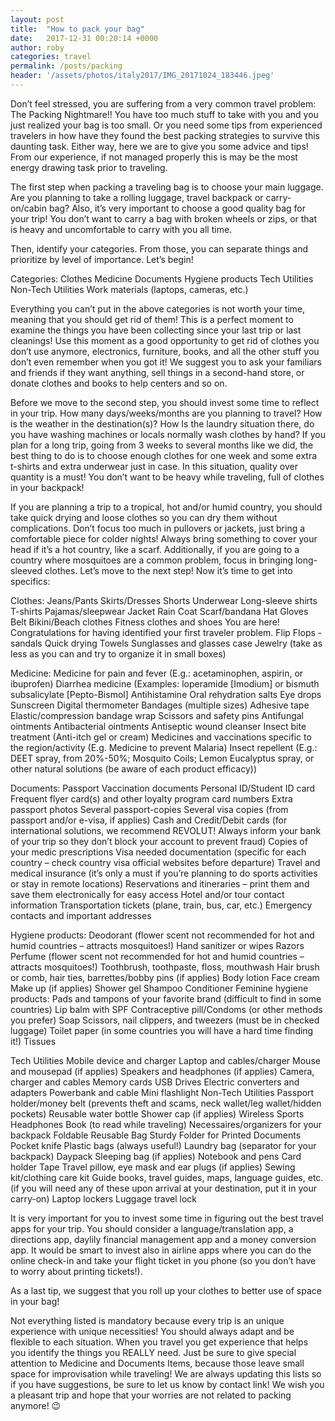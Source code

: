 ```yaml
---
layout: post
title:  "How to pack your bag"
date:   2017-12-31 00:20:14 +0000
author: roby
categories: travel
permalink: /posts/packing
header: '/assets/photos/italy2017/IMG_20171024_183446.jpeg'
---
```


Don’t feel stressed, you are suffering from a very common travel problem: The Packing Nightmare!!
You have too much stuff to take with you and you just realized your bag is too small. Or you need some tips from experienced travelers in how have they found the best packing strategies to survive this daunting task.
Either way, here we are to give you some advice and tips! From our experience, if not managed properly this is may be the most energy drawing task prior to traveling.

The first step when packing a traveling bag is to choose your main luggage. Are you planning to take a rolling luggage, travel backpack or carry-on/cabin bag? Also, it’s very important to choose a good quality bag for your trip! You don’t want to carry a bag with broken wheels or zips, or that is heavy and uncomfortable to carry with you all time.

 Then, identify your categories. From those, you can separate things and prioritize by level of importance. Let’s begin!

Categories:
Clothes
Medicine
Documents
Hygiene products
Tech Utilities
Non-Tech Utilities
Work materials (laptops, cameras, etc.)

Everything you can’t put in the above categories is not worth your time, meaning that you should get rid of them! This is a perfect moment to examine the things you have been collecting since your last trip or last cleanings! Use this moment as a good opportunity to get rid of clothes you don’t use anymore, electronics, furniture, books, and all the other stuff you don’t even remember when you got it! We suggest you to ask your familiars and friends if they want anything, sell things in a second-hand store, or donate clothes and books to help centers and so on.

Before we move to the second step, you should invest some time to reflect in your trip. How many days/weeks/months are you planning to travel? How is the weather in the destination(s)? How Is the laundry situation there, do you have washing machines or locals normally wash clothes by hand?
If you plan for a long trip, going from 3 weeks to several months like we did, the best thing to do is to choose enough clothes for one week and some extra t-shirts and extra underwear just in case. In this situation, quality over quantity is a must! You don’t want to be heavy while traveling, full of clothes in your backpack!

If you are planning a trip to a tropical, hot and/or humid country, you should take quick drying and loose clothes so you can dry them without complications. Don’t focus too much in pullovers or jackets, just bring a comfortable piece for colder nights! Always bring something to cover your head if it’s a hot country, like a scarf.
Additionally, if you are going to a country where mosquitoes are a common problem, focus in bringing long-sleeved clothes.
Let’s move to the next step! Now it’s time to get into specifics:

Clothes:
Jeans/Pants
Skirts/Dresses
Shorts
Underwear
Long-sleeve shirts
T-shirts
Pajamas/sleepwear
Jacket
Rain Coat
Scarf/bandana
Hat
Gloves
Belt
Bikini/Beach clothes
Fitness clothes and shoes
You are here! Congratulations for having identified your first traveler problem.
Flip Flops - sandals
Quick drying Towels
Sunglasses and glasses case
Jewelry (take as less as you can and try to organize it in small boxes)

Medicine:
Medicine for pain and fever (E.g.: acetaminophen, aspirin, or ibuprofen)
Diarrhea medicine (Examples: loperamide [Imodium] or bismuth subsalicylate [Pepto-Bismol]
Antihistamine
Oral rehydration salts
Eye drops
Sunscreen
Digital thermometer
Bandages (multiple sizes)
Adhesive tape
Elastic/compression bandage wrap
Scissors and safety pins
Antifungal ointments
Antibacterial ointments
Antiseptic wound cleanser
Insect bite treatment (Anti-itch gel or cream)
Medicines and vaccinations specific to the region/activity (E.g. Medicine to prevent Malaria)
Insect repellent (E.g.: DEET spray, from 20%-50%; Mosquito Coils; Lemon Eucalyptus spray, or other natural solutions (be aware of each product efficacy))

Documents:
Passport
Vaccination documents
Personal ID/Student ID card
Frequent flyer card(s) and other loyalty program card numbers
Extra passport photos
Several passport-copies
Several visa copies (from passport and/or e-visa, if applies)
Cash and Credit/Debit cards (for international solutions, we recommend REVOLUT! Always inform your bank of your trip so they don’t block your account  to prevent fraud)
Copies of your medic prescriptions
Visa needed documentation (specific for each country – check country visa official websites before departure)
Travel and medical insurance (it’s only a must if you’re planning to do sports activities or stay in remote locations)
Reservations and itineraries – print them and save them electronically for easy access
Hotel and/or tour contact information
Transportation tickets (plane, train, bus, car, etc.)
Emergency contacts and important addresses

Hygiene products:
Deodorant (flower scent not recommended for hot and humid countries – attracts mosquitoes!)
Hand sanitizer or wipes
Razors
Perfume (flower scent not recommended for hot and humid countries – attracts mosquitoes!)
Toothbrush, toothpaste, floss, mouthwash
Hair brush or comb, hair ties, barrettes/bobby pins (if applies)
Body lotion
Face cream
Make up (if applies)
Shower gel
Shampoo
Conditioner
Feminine hygiene products: Pads and tampons of your favorite brand (difficult to find in some countries)
Lip balm with SPF
Contraceptive pill/Condoms (or other methods you prefer)
Soap
Scissors, nail clippers, and tweezers (must be in checked luggage)
Toilet paper (in some countries you will have a hard time finding it!)
Tissues

Tech Utilities
Mobile device and charger
Laptop and cables/charger
Mouse and mousepad (if applies)
Speakers and headphones (if applies)
Camera, charger and cables
Memory cards
USB Drives
Electric converters and adapters
Powerbank and cable
Mini flashlight
Non-Tech Utilities
Passport holder/money belt (prevents theft and scams, neck wallet/leg wallet/hidden pockets)
Reusable water bottle
Shower cap (if applies)
Wireless Sports Headphones
Book (to read while traveling)
Necessaires/organizers for your backpack
Foldable Reusable Bag
Sturdy Folder for Printed Documents
Pocket knife
Plastic bags (always useful!)
Laundry bag (separator for your backpack)
Daypack
Sleeping bag (if applies)
Notebook and pens
Card holder
Tape
Travel pillow, eye mask and ear plugs (if applies)
Sewing kit/clothing care kit
Guide books, travel guides, maps, language guides, etc. (if you will need any of these upon arrival at your destination, put it in your carry-on)
Laptop lockers
Luggage travel lock

It is very important for you to invest some time in figuring out the best travel apps for your trip. You should consider a language/translation app, a directions app, daylily financial management app and a money conversion app. It would be smart to invest also in airline apps where you can do the online check-in and take your flight ticket in you phone (so you don’t have to worry about printing tickets!).

As a last tip, we suggest that you roll up your clothes to better use of space in your bag!

Not everything listed is mandatory because every trip is an unique experience with unique necessities! You should always adapt and be flexible to each situation. When you travel you get experience that helps you identify the things you REALLY need. Just be sure to give special attention to Medicine and Documents Items, because those leave small space for improvisation while traveling!
We are always updating this lists so if you have suggestions, be sure to let us know by contact link!
We wish you a pleasant trip and hope that your worries are not related to packing anymore! 😉
